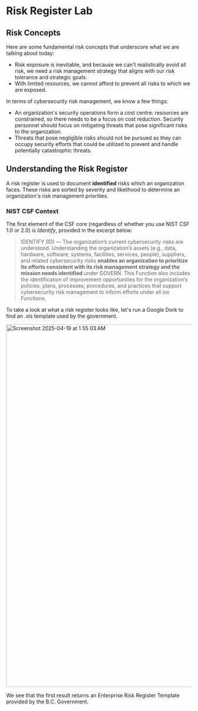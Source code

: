 # Risk Register Lab

## Risk Concepts
Here are some fundamental risk concepts that underscore what we are talking about today:
- Risk exposure is inevitable, and because we can't realistically avoid all risk, we need a risk management strategy that aligns with our risk tolerance and strategic goals.
- With limited resources, we cannot afford to prevent all risks to which we are exposed.

In terms of cybersecurity risk management, we know a few things:
- An organization's security operations form a cost centre: resources are constrained, so there needs to be a focus on cost reduction. Security personnel should focus on mitigating threats that pose significant risks to the organization.
- Threats that pose negligible risks should not be pursued as they can occupy security efforts that could be utilized to prevent and handle potentially catastrophic threats.

## Understanding the Risk Register

A risk register is used to document **identified** risks which an organization faces. These risks are sorted by severity and likelihood to determine an organization's risk management priorities.

### NIST CSF Context
The first element of the CSF core (regardless of whether you use NIST CSF 1.0 or 2.0) is _Identify_, provided in the excerpt below:
> IDENTIFY (ID) — The organization’s current cybersecurity risks are understood.
Understanding the organization’s assets (e.g., data, hardware, software, systems, facilities, services, people), suppliers, and related cybersecurity risks **enables an organization to prioritize its efforts consistent with its risk management strategy and the mission needs identified** under GOVERN. This Function also includes the identification of improvement opportunities for the organization’s policies, plans, processes, procedures, and practices that support cybersecurity risk management to inform efforts under all six Functions.


To take a look at what a risk register looks like, let's run a Google Dork to find an .xls template used by the government.

<img width="981" alt="Screenshot 2025-04-19 at 1 55 03 AM" src="https://github.com/user-attachments/assets/85d70cef-f93a-407d-a510-fdf171dfea1f" />

We see that the first result returns an Enterprise Risk Register Template provided by the B.C. Government.
